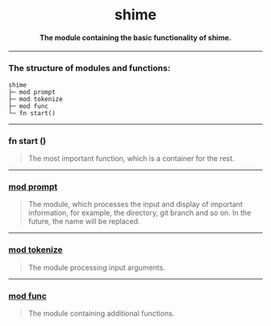 <div align="center">
    <h1>shime</h1>
    <h4>The module containing the basic functionality of shime.</h4>
</div>

---

### The structure of modules and functions:

```
shime
├─ mod prompt
├─ mod tokenize
├─ mod func
└─ fn start()
```

---

### fn start ()

> The most important function, which is a container for the rest.

---

### [mod prompt](https://github.com/h1kkar/shime-doc/blob/main/src/main/shime/prompt.md)

> The module, which processes the input and display of important information, for example, the directory, git branch and so on.
> In the future, the name will be replaced.

---

### [mod tokenize](https://github.com/h1kkar/shime-doc/blob/main/src/main/shime/tokenize.md)

> The module processing input arguments.

---

### [mod func](https://github.com/h1kkar/shime-doc/blob/main/src/main/shime/func.md)

> The module containing additional functions.
